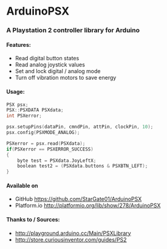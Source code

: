# ArduinoPSX
### A Playstation 2 controller library for Arduino

#### Features:
- Read digital button states
- Read analog joystick values
- Set and lock digital / analog mode
- Turn off vibration motors to save energy

#### Usage:
```c
PSX psx;
PSX::PSXDATA PSXdata;
int PSXerror;

psx.setupPins(dataPin, cmndPin, attPin, clockPin, 10);
psx.config(PSXMODE_ANALOG);

PSXerror = psx.read(PSXdata);
if(PSXerror == PSXERROR_SUCCESS)
{
    byte test = PSXdata.JoyLeftX;
    boolean test2 = (PSXdata.buttons & PSXBTN_LEFT);
}
```

#### Available on
- GitHub https://github.com/StarGate01/ArduinoPSX
- Platform.io http://platformio.org/lib/show/278/ArduinoPSX

#### Thanks to / Sources:
- http://playground.arduino.cc/Main/PSXLibrary
- http://store.curiousinventor.com/guides/PS2
